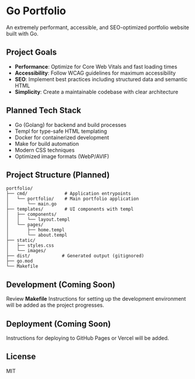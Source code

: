 # Go Portfolio

An extremely performant, accessible, and SEO-optimized portfolio website built with Go.

## Project Goals

- **Performance**: Optimize for Core Web Vitals and fast loading times
- **Accessibility**: Follow WCAG guidelines for maximum accessibility
- **SEO**: Implement best practices including structured data and semantic HTML
- **Simplicity**: Create a maintainable codebase with clear architecture

## Planned Tech Stack

- Go (Golang) for backend and build processes
- Templ for type-safe HTML templating
- Docker for containerized development
- Make for build automation
- Modern CSS techniques
- Optimized image formats (WebP/AVIF)

## Project Structure (Planned)

```
portfolio/
├── cmd/              # Application entrypoints
│   └── portfolio/    # Main portfolio application
│       └── main.go
├── templates/        # UI components with templ
│   ├── components/
│   │   └── layout.templ
│   └── pages/
│       ├── home.templ
│       └── about.templ
├── static/
│   ├── styles.css
│   └── images/
├── dist/            # Generated output (gitignored)
├── go.mod
└── Makefile
```

## Development (Coming Soon)

Review **Makefile**
Instructions for setting up the development environment will be added as the project progresses.

## Deployment (Coming Soon)

Instructions for deploying to GitHub Pages or Vercel will be added.

## License

MIT
